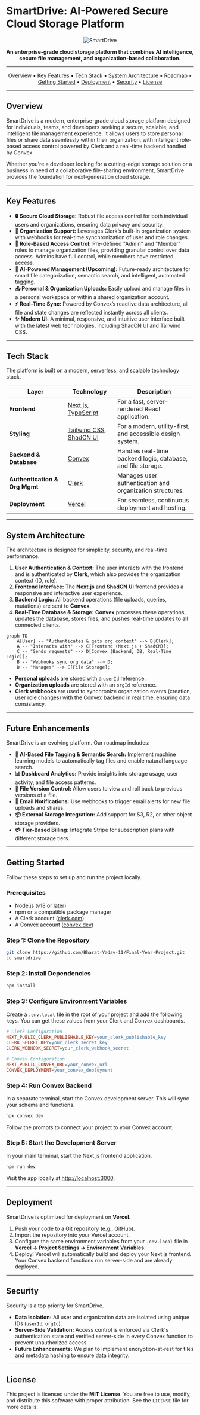 # SmartDrive: AI-Powered Secure Cloud Storage Platform

<p align="center">
  <img src="https://raw.githubusercontent.com/Bharat-Yadav-11/Final-Year-Project/main/public/logo.png" alt="SmartDrive">
</p>

<p align="center">
  <strong>An enterprise-grade cloud storage platform that combines AI intelligence, secure file management, and organization-based collaboration.</strong>
</p>

---

<div align="center">
  <a href="#overview">Overview</a> •
  <a href="#key-features">Key Features</a> •
  <a href="#tech-stack">Tech Stack</a> •
  <a href="#system-architecture">System Architecture</a> •
  <a href="#future-enhancements">Roadmap</a> •
  <a href="#getting-started">Getting Started</a> •
  <a href="#deployment">Deployment</a> •
  <a href="#security">Security</a> •
  <a href="#license">License</a>
</div>

---

## Overview

SmartDrive is a modern, enterprise-grade cloud storage platform designed for individuals, teams, and developers seeking a secure, scalable, and intelligent file management experience. It allows users to store personal files or share data seamlessly within their organization, with intelligent role-based access control powered by Clerk and a real-time backend handled by Convex.

Whether you're a developer looking for a cutting-edge storage solution or a business in need of a collaborative file-sharing environment, SmartDrive provides the foundation for next-generation cloud storage.

---

## Key Features

- **🔒 Secure Cloud Storage:** Robust file access control for both individual users and organizations, ensuring data privacy and security.
- **🏢 Organization Support:** Leverages Clerk’s built-in organization system with webhooks for real-time synchronization of user and role changes.
- **🔐 Role-Based Access Control:** Pre-defined "Admin" and "Member" roles to manage organization files, providing granular control over data access. Admins have full control, while members have restricted access.
- **🤖 AI-Powered Management (Upcoming):** Future-ready architecture for smart file categorization, semantic search, and intelligent, automated tagging.
- **📤 Personal & Organization Uploads:** Easily upload and manage files in a personal workspace or within a shared organization account.
- **⚡ Real-Time Sync:** Powered by Convex’s reactive data architecture, all file and state changes are reflected instantly across all clients.
- **✨ Modern UI:** A minimal, responsive, and intuitive user interface built with the latest web technologies, including ShadCN UI and Tailwind CSS.

---

## Tech Stack

The platform is built on a modern, serverless, and scalable technology stack.

| Layer                            | Technology                                        | Description                                                 |
| -------------------------------- | ------------------------------------------------- | ----------------------------------------------------------- |
| **Frontend**                     | [Next.js](https://nextjs.org/), [TypeScript](https://www.typescriptlang.org/) | For a fast, server-rendered React application.              |
| **Styling**                      | [Tailwind CSS](https://tailwindcss.com/), [ShadCN UI](https://ui.shadcn.com/) | For a modern, utility-first, and accessible design system. |
| **Backend & Database**           | [Convex](https://www.convex.dev/)                 | Handles real-time backend logic, database, and file storage. |
| **Authentication & Org Mgmt** | [Clerk](https://clerk.com/)                       | Manages user authentication and organization structures.      |
| **Deployment**                   | [Vercel](https://vercel.com/)                     | For seamless, continuous deployment and hosting.            |

---

## System Architecture

The architecture is designed for simplicity, security, and real-time performance.

1.  **User Authentication & Context:** The user interacts with the frontend and is authenticated by **Clerk**, which also provides the organization context (ID, role).
2.  **Frontend Interface:** The **Next.js** and **ShadCN UI** frontend provides a responsive and interactive user experience.
3.  **Backend Logic:** All backend operations (file uploads, queries, mutations) are sent to **Convex**.
4.  **Real-Time Database & Storage:** **Convex** processes these operations, updates the database, stores files, and pushes real-time updates to all connected clients.

```mermaid
graph TD
    A[User] -- "Authenticates & gets org context" --> B[Clerk];
    A -- "Interacts with" --> C[Frontend (Next.js + ShadCN)];
    C -- "Sends requests" --> D[Convex (Backend, DB, Real-Time Logic)];
    B -- "Webhooks sync org data" --> D;
    D -- "Manages" --> E[File Storage];
```

- **Personal uploads** are stored with a `userId` reference.
- **Organization uploads** are stored with an `orgId` reference.
- **Clerk webhooks** are used to synchronize organization events (creation, user role changes) with the Convex backend in real time, ensuring data consistency.

---

## Future Enhancements

SmartDrive is an evolving platform. Our roadmap includes:

- **🧠 AI-Based File Tagging & Semantic Search:** Implement machine learning models to automatically tag files and enable natural language search.
- **📊 Dashboard Analytics:** Provide insights into storage usage, user activity, and file access patterns.
- **🔄 File Version Control:** Allow users to view and roll back to previous versions of a file.
- **📧 Email Notifications:** Use webhooks to trigger email alerts for new file uploads and shares.
- **📦 External Storage Integration:** Add support for S3, R2, or other object storage providers.
- **💳 Tier-Based Billing:** Integrate Stripe for subscription plans with different storage tiers.

---

## Getting Started

Follow these steps to set up and run the project locally.

### Prerequisites

- Node.js (v18 or later)
- npm or a compatible package manager
- A Clerk account ([clerk.com](https://clerk.com/))
- A Convex account ([convex.dev](https://www.convex.dev/))

### Step 1: Clone the Repository

```bash
git clone https://github.com/Bharat-Yadav-11/Final-Year-Project.git
cd smartdrive
```

### Step 2: Install Dependencies

```bash
npm install
```

### Step 3: Configure Environment Variables

Create a `.env.local` file in the root of your project and add the following keys. You can get these values from your Clerk and Convex dashboards.

```ini
# Clerk Configuration
NEXT_PUBLIC_CLERK_PUBLISHABLE_KEY=your_clerk_publishable_key
CLERK_SECRET_KEY=your_clerk_secret_key
CLERK_WEBHOOK_SECRET=your_clerk_webhook_secret

# Convex Configuration
NEXT_PUBLIC_CONVEX_URL=your_convex_url
CONVEX_DEPLOYMENT=your_convex_deployment
```

### Step 4: Run Convex Backend

In a separate terminal, start the Convex development server. This will sync your schema and functions.

```bash
npx convex dev
```

Follow the prompts to connect your project to your Convex account.

### Step 5: Start the Development Server

In your main terminal, start the Next.js frontend application.

```bash
npm run dev
```

Visit the app locally at [http://localhost:3000](http://localhost:3000).

---

## Deployment

SmartDrive is optimized for deployment on **Vercel**.

1.  Push your code to a Git repository (e.g., GitHub).
2.  Import the repository into your Vercel account.
3.  Configure the same environment variables from your `.env.local` file in **Vercel → Project Settings → Environment Variables**.
4.  Deploy! Vercel will automatically build and deploy your Next.js frontend. Your Convex backend functions run server-side and are already deployed.

---

## Security

Security is a top priority for SmartDrive.

- **Data Isolation:** All user and organization data are isolated using unique IDs (`userId`, `orgId`).
- **Server-Side Validation:** Access control is enforced via Clerk's authentication state and verified server-side in every Convex function to prevent unauthorized access.
- **Future Enhancements:** We plan to implement encryption-at-rest for files and metadata hashing to ensure data integrity.

---

## License

This project is licensed under the **MIT License**. You are free to use, modify, and distribute this software with proper attribution. See the `LICENSE` file for more details.
